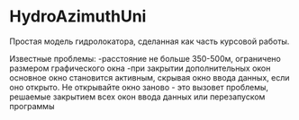 # HydroAzimuthUni
Простая модель гидролокатора, сделанная как часть курсовой работы.

Известные проблемы:
-расстояние не больше 350-500м, ограничено размером графического окна
-при закрытии дополнительных окон основное окно становится активным, скрывая окно ввода данных, если оно открыто. Не открывайте окно заново - это вызовет проблемы, решаемые закрытием всех окон ввода данных или перезапуском программы
